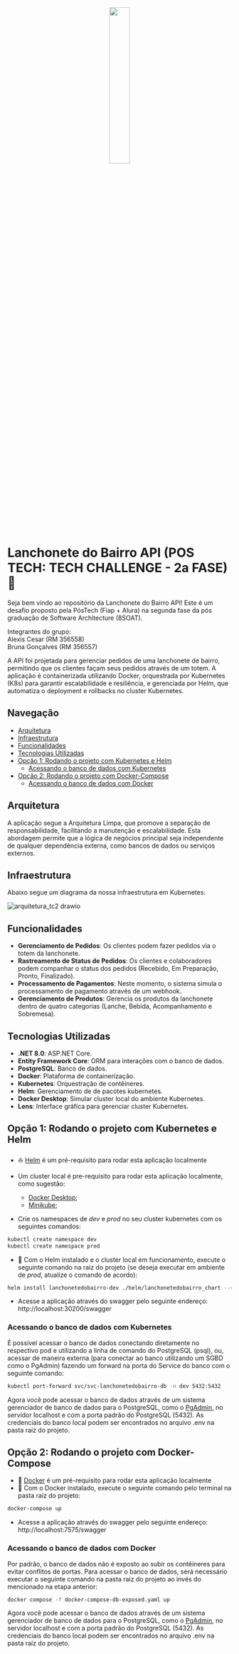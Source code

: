 <div align="center">
<img src="https://github.com/user-attachments/assets/208a0ebb-ca7c-4b0b-9f68-0b35050a9880" width="30%" />
</div>

# Lanchonete do Bairro API (POS TECH: TECH CHALLENGE - 2a FASE)🚀

Seja bem vindo ao repositório da Lanchonete do Bairro API! Este é um desafio proposto pela PósTech (Fiap + Alura) na segunda fase da pós graduação de Software Architecture (8SOAT).

Integrantes do grupo:<br>
Alexis Cesar (RM 356558)<br>
Bruna Gonçalves (RM 356557)

A API foi projetada para gerenciar pedidos de uma lanchonete de bairro, permitindo que os clientes façam seus pedidos através de um totem. A aplicação é containerizada utilizando Docker, orquestrada por Kubernetes (K8s) para garantir escalabilidade e resiliência, e gerenciada por Helm, que automatiza o deployment e rollbacks no cluster Kubernetes.

## Navegação
- [Arquitetura](#arquitetura)
- [Infraestrutura](#infraestrutura)
- [Funcionalidades](#funcionalidades)
- [Tecnologias Utilizadas](#tecnologias-utilizadas)
- [Opção 1: Rodando o projeto com Kubernetes e Helm](#opção-1-rodando-o-projeto-com-kubernetes-e-helm)
  - [Acessando o banco de dados com Kubernetes](#acessando-o-banco-de-dados-com-kubernetes)
- [Opção 2: Rodando o projeto com Docker-Compose](#opção-2-rodando-o-projeto-com-docker-compose)
  - [Acessando o banco de dados com Docker](#acessando-o-banco-de-dados-com-docker)

## Arquitetura

A aplicação segue a Arquitetura Limpa, que promove a separação de responsabilidade, facilitando a manutenção e escalabilidade. Esta abordagem permite que a lógica de negócios principal seja independente de qualquer dependência externa, como bancos de dados ou serviços externos.

## Infraestrutura

Abaixo segue um diagrama da nossa infraestrutura em Kubernetes:

![arquitetura_tc2 drawio](https://github.com/user-attachments/assets/2fb9edec-70a4-41cf-a915-25d385492dfc)

## Funcionalidades
 
- **Gerenciamento de Pedidos**: Os clientes podem fazer pedidos via o totem da lanchonete.
- **Rastreamento de Status de Pedidos**: Os clientes e colaboradores podem companhar o status dos pedidos (Recebido, Em Preparação, Pronto, Finalizado).
- **Processamento de Pagamentos**: Neste momento, o sistema simula o processamento de pagamento através de um webhook.
- **Gerenciamento de Produtos**: Gerencia os produtos da lanchonete dentro de quatro categorias (Lanche, Bebida, Acompanhamento e Sobremesa).

## Tecnologias Utilizadas
 
- **.NET 8.0**: ASP.NET Core.
- **Entity Framework Core**: ORM para interações com o banco de dados.
- **PostgreSQL**: Banco de dados.
- **Docker**: Plataforma de containerização.
- **Kubernetes**: Orquestração de contêineres.
- **Helm**: Gerenciamento de de pacotes kubernetes.
- **Docker Desktop**: Simular cluster local do ambiente Kubernetes.
- **Lens**: Interface gráfica para gerenciar cluster Kubernetes.
  
## Opção 1: Rodando o projeto com Kubernetes e Helm
- ⛵ [Helm](https://helm.sh/pt/docs/intro/install/) é um pré-requisito para rodar esta aplicação localmente
- Um cluster local é pre-requisito para rodar esta aplicação localmente, como sugestão:
  - [Docker Desktop](https://www.docker.com/products/docker-desktop/);
  - [Minikube](https://minikube.sigs.k8s.io/docs/start/);

- Crie os namespaces de *dev* e *prod* no seu cluster kubernetes com os seguintes comandos:
```bash
kubectl create namespace dev 
kubectl create namespace prod 
```

- 📜 Com o Helm instalado e o cluster local em funcionamento, execute o seguinte comando na raiz do projeto (se deseja executar em ambiente de *prod*, atualize o comando de acordo):

```bash
helm install lanchonetedobairro-dev ./helm/lanchonetedobairro_chart --values ./helm/lanchonetedobairro_chart/values.yaml -f ./helm/lanchonetedobairro_chart/values-dev.yaml -n dev
```
- Acesse a aplicação através do swagger pelo seguinte endereço: http://localhost:30200/swagger
  
### Acessando o banco de dados com Kubernetes

É possível acessar o banco de dados conectando diretamente no respectivo pod e utilizando a linha de comando do PostgreSQL (psql), ou, acessar de maneira externa (para conectar ao banco utilizando um SGBD como o PgAdmin) fazendo um forward na porta do Service do banco com o seguinte comando:
 
```bash
kubectl port-forward svc/svc-lanchonetedobairro-db -n dev 5432:5432
```

Agora você pode acessar o banco de dados através de um sistema gerenciador de banco de dados para o PostgreSQL, como o [PgAdmin](https://www.pgadmin.org/download/), no servidor localhost e com a porta padrão do PostgreSQL (5432). As credenciais do banco local podem ser encontrados no arquivo .env na pasta raíz do projeto.

## Opção 2: Rodando o projeto com Docker-Compose
- 🐳 [Docker](https://www.docker.com/get-started) é um pré-requisito para rodar esta aplicação localmente
- 📜 Com o Docker instalado, execute o seguinte comando pelo terminal na pasta raíz do projeto:

```bash
docker-compose up
```
- Acesse a aplicação através do swagger pelo seguinte endereço: http://localhost:7575/swagger
  
### Acessando o banco de dados com Docker

Por padrão, o banco de dados não é exposto ao subir os contêineres para evitar conflitos de portas. Para acessar o banco de dados, será necessário executar o seguinte comando na pasta raíz do projeto ao invés do mencionado na etapa anterior:

```bash
docker compose -f docker-compose-db-exposed.yaml up
```
Agora você pode acessar o banco de dados através de um sistema gerenciador de banco de dados para o PostgreSQL, como o [PgAdmin](https://www.pgadmin.org/download/), no servidor localhost e com a porta padrão do PostgreSQL (5432). As credenciais do banco local podem ser encontrados no arquivo .env na pasta raíz do projeto.
